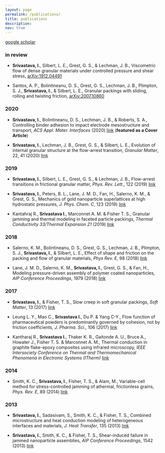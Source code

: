 ```yaml
---
layout: page
permalink: /publications/
title: publications
description: 
nav: true
---
```


[google scholar](https://scholar.google.com/citations?user=xMoHbtIAAAAJ)

### in review

- **Srivastava, I.**, Silbert, L. E., Grest, G. S., & Lechman, J. B., Viscometric flow of dense granular materials under controlled pressure and shear stress, [arXiv:1912.04491](https://arxiv.org/abs/1912.04491)

- Santos, A. P., Bolintineanu, D. S., Grest, G. S., Lechman, J. B., Plimpton, S. J., **Srivastava, I.**, & Silbert, L. E., Granular packings with sliding, rolling and twisting friction, [arXiv:2007.10860](https://arxiv.org/abs/2007.10860)

### 2020

- **Srivastava, I.**, Bolintineanu, D. S., Lechman, J. B., & Roberts, S. A., Controlling binder adhesion to impact electrode mesostructure and transport, *ACS Appl. Mater. Interfaces* (2020) [link](https://pubs.acs.org/doi/10.1021/acsami.0c08251) (**featured as a Cover Article**)

- **Srivastava, I.**, Lechman, J. B., Grest, G. S., & Silbert, L. E., Evolution of internal granular structure at the flow-arrest transition, *Granular Matter*, 22, 41 (2020) [link](https://link.springer.com/article/10.1007/s10035-020-1003-6)

### 2019

- **Srivastava, I.**, Silbert, L. E., Grest, G. S., & Lechman, J. B., Flow-arrest transitions in frictional granular matter, *Phys. Rev. Lett.*, 122 (2019) [link](https://journals.aps.org/prl/abstract/10.1103/PhysRevLett.122.048003)

- **Srivastava, I.**, Peters, B. L., Lane, J. M. D., Fan, H., Salerno, K. M., & Grest, G. S., Mechanics of gold nanoparticle superlattices at high hydrostatic pressures, *J. Phys. Chem. C*, 123 (2019) [link](https://pubs.acs.org/doi/abs/10.1021/acs.jpcc.9b02438)

- Kantahraj R., **Srivastava I.**, Marconnet A. M. & Fisher T. S., Granular jamming and thermal modeling in faceted particle packings, *Thermal Conductivity 33/Thermal Expansion 21* (2019) [link](http://www.dpi-proceedings.com/index.php/tc33-te21/article/view/30341)


### 2018

- Salerno, K. M., Bolintineanu, D. S., Grest, G. S., Lechman, J. B., Plimpton, S. J., **Srivastava, I.**, & Silbert, L. E., Effect of shape and friction on the packing and flow of granular materials, *Phys Rev. E*, 98 (2018) [link](https://journals.aps.org/pre/abstract/10.1103/PhysRevE.98.050901)

- Lane, J. M. D., Salerno, K. M., **Srivastava, I.**, Grest, G. S., & Fan, H., Modeling pressure-driven assembly of polymer coated nanoparticles, *AIP Conference Proceedings*, 1979 (2018) [link](https://aip.scitation.org/doi/abs/10.1063/1.5044864)

### 2017

- **Srivastava, I.**, & Fisher, T. S., Slow creep in soft granular packings, *Soft Matter*, 13 (2017) [link](https://doi.org/10.1039/C7SM00237H)

- Leung L. Y., Mao C., **Srivastava I.**, Du P. & Yang C-Y., Flow function of pharmaceutical powders is predominantly governed by cohesion, not by friction coefficients, *J. Pharma. Sci.*, 106 (2017) [link](https://www.sciencedirect.com/science/article/abs/pii/S0022354917302447)

- Kantharaj R., **Srivastava I.**, Thaker K. R., Gaitonde A. U., Bruce A., Howater J., Fisher T. S. & Marconnet A. M., Thermal conduction in graphite flake-epoxy composites using infrared microscopy, *IEEE Intersociety Conference on Thermal and Thermomechanical Phenomena in Electronic Systems (ITherm)* [link](https://ieeexplore.ieee.org/abstract/document/8023960/)

### 2014

- Smith, K. C., **Srivastava, I.**, Fisher, T. S., & Alam, M., Variable-cell method for stress-controlled jamming of athermal, frictionless grains, *Phys. Rev. E*, 89 (2014) [link](https://journals.aps.org/pre/abstract/10.1103/PhysRevE.89.042203)

### 2013

- **Srivastava, I.**, Sadasivam, S., Smith, K. C., & Fisher, T. S., Combined microstructure and heat conduction modeling of heterogeneous interfaces and materials, *J. Heat Transfer*, 135 (2013) [link](https://asmedigitalcollection.asme.org/heattransfer/article-abstract/135/6/061603/367161)

- **Srivastava, I.**, Smith, K. C., & Fisher, T. S., Shear-induced failure in jammed nanoparticle assemblies, *AIP Conference Proceedings*, 1542 (2013) [link](https://aip.scitation.org/doi/abs/10.1063/1.4811873)
